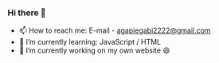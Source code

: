 ### Hi there 👋

- 📫 How to reach me: E-mail - agapiegabi2222@gmail.com
- 🌱 I’m currently learning: JavaScript / HTML
- 🔭 I’m currently working on my own website 😄

<!--
**agapiegabriel/agapiegabriel** is a ✨ _special_ ✨ repository because its `README.md` (this file) appears on your GitHub profile.

Here are some ideas to get you started:

- 🔭 I’m currently working on ...
- 🌱 I’m currently learning ...
- 👯 I’m looking to collaborate on ...
- 🤔 I’m looking for help with ...
- 💬 Ask me about ...
- 📫 How to reach me: ...
- 😄 Pronouns: ...
- ⚡ Fun fact: ...
-->
